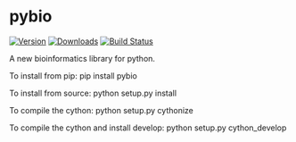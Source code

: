 # pybio

[![Version](https://img.shields.io/pypi/v/pybio.svg)](https://pypi.python.org/pypi/pybio)
[![Downloads](https://img.shields.io/pypi/dm/pybio.svg)](https://pypi.python.org/pypi/pybio)
[![Build Status](https://travis-ci.org/jrellis/pybio.svg?branch=master)](https://travis-ci.org/jrellis/pybio)

A new bioinformatics library for python.

To install from pip:
pip install pybio

To install from source:
python setup.py install

To compile the cython:
python setup.py cythonize

To compile the cython and install develop:
python setup.py cython_develop
